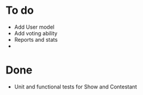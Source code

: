 # To do #

* Add User model
* Add voting ability
* Reports and stats
* 

# Done #

* Unit and functional tests for Show and Contestant

